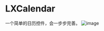 # LXCalendar

一个简单的日历控件，会一步步完善。
![image](https://github.com/liuxinixn/LXCalendar/blob/master/%E6%97%A5%E5%8E%86.gif)

